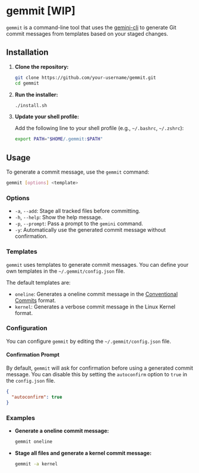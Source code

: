 # gemmit [WIP]

`gemmit` is a command-line tool that uses the [gemini-cli](https://github.com/google/gemini-cli) to generate Git commit messages from templates based on your staged changes.

## Installation

1.  **Clone the repository:**
    ```bash
    git clone https://github.com/your-username/gemmit.git
    cd gemmit
    ```

2.  **Run the installer:**
    ```bash
    ./install.sh
    ```

3.  **Update your shell profile:**

    Add the following line to your shell profile (e.g., `~/.bashrc`, `~/.zshrc`):
    ```bash
    export PATH="$HOME/.gemmit:$PATH"
    ```

## Usage

To generate a commit message, use the `gemmit` command:

```bash
gemmit [options] <template>
```

### Options

*   `-a`, `--add`: Stage all tracked files before committing.
*   `-h`, `--help`: Show the help message.
*   `-p`, `--prompt`: Pass a prompt to the `gemini` command.
*   `-y`: Automatically use the generated commit message without confirmation.

### Templates

`gemmit` uses templates to generate commit messages. You can define your own templates in the `~/.gemmit/config.json` file.

The default templates are:

*   `oneline`: Generates a oneline commit message in the [Conventional Commits](https://www.conventionalcommits.org/) format.
*   `kernel`: Generates a verbose commit message in the Linux Kernel format.

### Configuration

You can configure `gemmit` by editing the `~/.gemmit/config.json` file.

#### Confirmation Prompt

By default, `gemmit` will ask for confirmation before using a generated commit message. You can disable this by setting the `autoconfirm` option to `true` in the `config.json` file.

```json
{
  "autoconfirm": true
}
```

### Examples

*   **Generate a oneline commit message:**
    ```bash
    gemmit oneline
    ```

*   **Stage all files and generate a kernel commit message:**
    ```bash
    gemmit -a kernel
    ```
